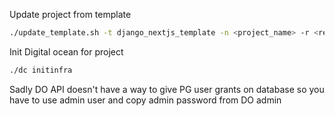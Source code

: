 Update project from template
```bash
./update_template.sh -t django_nextjs_template -n <project_name> -r <result_dir> -d <project_domain>
```

Init Digital ocean for project
```bash
./dc initinfra
```
Sadly DO API doesn't have a way to give PG user grants on database so you have to use admin user and copy admin password from DO admin
